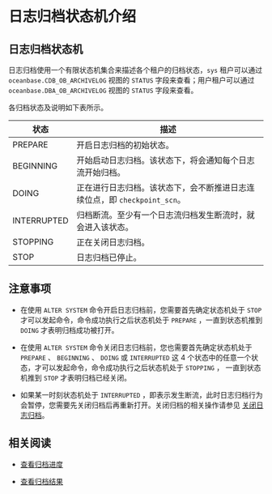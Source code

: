# 日志归档状态机介绍

## 日志归档状态机

日志归档使用一个有限状态机集合来描述各个租户的归档状态，`sys` 租户可以通过 `oceanbase.CDB_OB_ARCHIVELOG` 视图的 `STATUS` 字段来查看；用户租户可以通过 `oceanbase.DBA_OB_ARCHIVELOG` 视图的 `STATUS` 字段来查看。

各归档状态及说明如下表所示。

| 状态         | 描述                                                       |
|--------------|------------------------------------------------------------|
| PREPARE      | 开启日志归档的初始状态。                                         |
| BEGINNING    | 开始启动日志归档。该状态下，将会通知每个日志流开始归档。            |
| DOING        | 正在进行日志归档。该状态下，会不断推进日志连续位点，即 `checkpoint_scn`。|
| INTERRUPTED  | 归档断流。至少有一个日志流归档发生断流时，就会进入该状态。               |
| STOPPING     | 正在关闭日志归档。                                               |
| STOP         | 日志归档已停止。                                                 |

## 注意事项

* 在使用 `ALTER SYSTEM` 命令开启日志归档前，您需要首先确定状态机处于 `STOP` 才可以发起命令，命令成功执行之后状态机处于 `PREPARE` ，一直到状态机推到 `DOING` 才表明归档成功被打开。

* 在使用 `ALTER SYSTEM` 命令关闭日志归档前，您也需要首先确定状态机处于 `PREPARE` 、 `BEGINNING` 、 `DOING` 或 `INTERRUPTED` 这 4 个状态中的任意一个状态，才可以发起命令，命令成功执行之后状态机处于 `STOPPING` ， 一直到状态机推到 `STOP` 才表明归档已经关闭。

* 如果某一时刻状态机处于 `INTERRUPTED` ，即表示发生断流，此时日志归档行为会暂停，您需要先关闭归档后再重新打开。关闭归档的相关操作请参见 [关闭日志归档](../300.log-archive/300.stop-log-backup.md)。

## 相关阅读

* [查看归档进度](../300.log-archive/600.view-log-backup-progress.md)

* [查看归档结果](../300.log-archive/700.view-log-backup-history.md)
